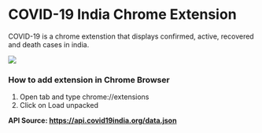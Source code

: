 # COVID-19 India Chrome Extension
COVID-19 is a chrome extenstion that displays confirmed, active, recovered and death cases in india.

<img src="https://i.imgur.com/RECrSLU.png">

### How to add extension in Chrome Browser

<ol>
  <li>Open tab and type chrome://extensions</li>
  <li>Click on Load unpacked</li>
</ol>

<b>API Source:<b> <a href="https://api.covid19india.org/data.json" target="_blank">https://api.covid19india.org/data.json</a>

